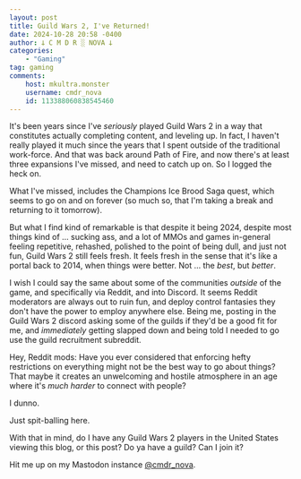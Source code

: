 ```yaml
---
layout: post
title: Guild Wars 2, I've Returned!
date: 2024-10-28 20:58 -0400
author: 𐕣 C M D R ░ NOVA 𐕣
categories:
    - "Gaming"
tag: gaming
comments:
    host: mkultra.monster
    username: cmdr_nova
    id: 113388060838545460
---
```

It's been years since I've *seriously* played Guild Wars 2 in a way that constitutes actually completing content, and leveling up. In fact, I haven't really played it much since the years that I spent outside of the traditional work-force. And that was back around Path of Fire, and now there's at least three expansions I've missed, and need to catch up on. So I logged the heck on.

What I've missed, includes the Champions Ice Brood Saga quest, which seems to go on and on forever (so much so, that I'm taking a break and returning to it tomorrow).

But what I find kind of remarkable is that despite it being 2024, despite most things kind of ... sucking ass, and a lot of MMOs and games in-general feeling repetitive, rehashed, polished to the point of being dull, and just not fun, Guild Wars 2 still feels fresh. It feels fresh in the sense that it's like a portal back to 2014, when things were better. Not ... the *best*, but *better*.

I wish I could say the same about some of the communities *outside* of the game, and specifically via Reddit, and into Discord. It seems Reddit moderators are always out to ruin fun, and deploy control fantasies they don't have the power to employ anywhere else. Being me, posting in the Guild Wars 2 discord asking some of the guilds if they'd be a good fit for me, and *immediately* getting slapped down and being told I needed to go use the guild recruitment subreddit.

Hey, Reddit mods: Have you ever considered that enforcing hefty restrictions on everything might not be the best way to go about things? That maybe it creates an unwelcoming and hostile atmosphere in an age where it's *much harder* to connect with people?

I dunno.

Just spit-balling here.

With that in mind, do I have any Guild Wars 2 players in the United States viewing this blog, or this post? Do ya have a guild? Can I join it?

Hit me up on my Mastodon instance <a href="https://mkultra.monster/@cmdr_nova" target="_blank">@cmdr_nova</a>.
